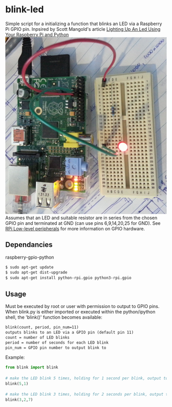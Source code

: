 blink-led
=========

Simple script for a initializing a function that blinks an LED via a Raspberry Pi GPIO pin. Inpsired by Scott Mangold's article [Lighting Up An Led Using Your Raspberry Pi and Python](http://www.thirdeyevis.com/pi-page-2.php)
![Raspberry Pi blinking and LED](blinking_LED_sample.jpg)
Assumes that an LED and suitable resistor are in series from the chosen GPIO pin and terminated at GND (can use pins 6,9,14,20,25 for GND). See [RPi Low-level peripherals](http://elinux.org/RPi_Low-level_peripherals) for more information on GPIO hardware.

Dependancies
------------
raspberry-gpio-python
```bash
$ sudo apt-get update
$ sudo apt-get dist-upgrade
$ sudo apt-get install python-rpi.gpio python3-rpi.gpio
```

Usage
-----
Must be executed by root or user with permission to output to GPIO pins.
When blink.py is either imported or executed within the python/ipython shell, the 'blink()' function becomes available:
```
blink(count, period, pin_num=11)
outputs blinks to an LED via a GPIO pin (default pin 11)
count = number of LED blinks
period = number of seconds for each LED blink
pin_num = GPIO pin number to output blink to
```

Example:
```python
from blink import blink

# make the LED blink 5 times, holding for 1 second per blink, output to GPIO pin 11 by default
blink(5,1)

# make the LED blink 3 times, holding for 2 seconds per blink, output to GPIO pin 7
blink(3,2,7)
```
